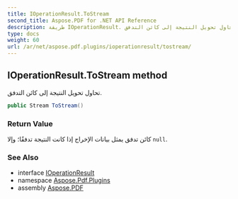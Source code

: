 ```yaml
---
title: IOperationResult.ToStream
second_title: Aspose.PDF for .NET API Reference
description: طريقة IOperationResult. تحاول تحويل النتيجة إلى كائن التدفق
type: docs
weight: 60
url: /ar/net/aspose.pdf.plugins/ioperationresult/tostream/
---
```

## IOperationResult.ToStream method

تحاول تحويل النتيجة إلى كائن التدفق.

```csharp
public Stream ToStream()
```

### Return Value

كائن تدفق يمثل بيانات الإخراج إذا كانت النتيجة تدفقًا؛ وإلا `null`.

### See Also

* interface [IOperationResult](../)
* namespace [Aspose.Pdf.Plugins](../../../aspose.pdf.plugins/)
* assembly [Aspose.PDF](../../../)